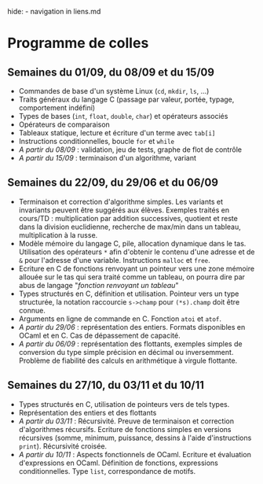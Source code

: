hide: - navigation  in liens.md

# Programme de colles

## Semaines du 01/09, du 08/09 et du 15/09

* Commandes de base d'un système Linux (`cd`, `mkdir`, `ls`, ...)
* Traits généraux du langage C (passage par valeur, portée, typage, comportement indéfini)
* Types de bases (`int`, `float`, `double`, `char`) et opérateurs associés
* Opérateurs de comparaison
* Tableaux statique, lecture et écriture d'un terme avec `tab[i]`
* Instructions conditionnelles, boucle `for` et `while`
* *A partir du 08/09* : validation, jeu de tests, graphe de flot de contrôle
* *A partir du 15/09* : terminaison d'un algorithme, variant


## Semaines du 22/09, du 29/06 et du 06/09

* Terminaison et correction d'algorithme simples. Les variants et invariants peuvent être suggérés aux élèves. Exemples traités en cours/TD : multiplication par addition successives, quotient et reste dans la division euclidienne, recherche de max/min dans un tableau, multiplication à la russe.
* Modèle mémoire du langage C, pile, allocation dynamique dans le tas. Utilisation des opérateurs `*` afin d'obtenir le contenu d'une adresse et de `&` pour l'adresse d'une variable. Instructions `malloc` et `free`.
* Ecriture en C de fonctions renvoyant un pointeur vers une zone mémoire allouée sur le tas qui sera traité comme un tableau, on pourra dire par abus de langage "*fonction renvoyant un tableau*"
* Types structurés en C, définition et utilisation. Pointeur vers un type structurée, la notation raccourcie `s->champ` pour `(*s).champ` doit être connue.
* Arguments en ligne de commande en C. Fonction `atoi` et `atof`.
* *A partir du 29/06* : représentation des entiers. Formats disponibles en OCaml et en C. Cas de dépassement de capacité.
* *A partir du 06/09* : représentation des flottants, exemples simples de conversion du type simple précision en décimal ou inversemment. Problème de fiabilité des calculs en arithmétique à virgule flottante.

## Semaines du 27/10, du 03/11 et du 10/11

* Types structurés en C, utilisation de pointeurs vers de tels types.
* Représentation des entiers et des flottants
* *A partir du 03/11* : Récursivité. Preuve de terminaison et correction d'algorithmes récursifs. Ecriture de fonctions simples en versions récursives (somme, minimum, puissance, dessins à l'aide d'instructions `print`). Récursivité croisée.
* *A partir du 10/11* : Aspects fonctionnels de OCaml. Ecriture et évaluation d'expressions en OCaml. Définition de fonctions, expressions conditionnelles. Type `list`, correspondance de motifs.